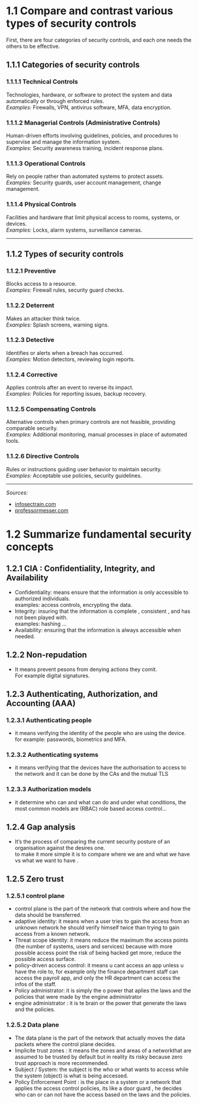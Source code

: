 # 1.1 Compare and contrast various types of security controls

First, there are four categories of security controls, and each one needs the others to be effective.

## 1.1.1 Categories of security controls

### 1.1.1.1 Technical Controls
Technologies, hardware, or software to protect the system and data automatically or through enforced rules.  
*Examples:* Firewalls, VPN, antivirus software, MFA, data encryption.

### 1.1.1.2 Managerial Controls (Administrative Controls)
Human-driven efforts involving guidelines, policies, and procedures to supervise and manage the information system.  
*Examples:* Security awareness training, incident response plans.

### 1.1.1.3 Operational Controls
Rely on people rather than automated systems to protect assets.  
*Examples:* Security guards, user account management, change management.

### 1.1.1.4 Physical Controls
Facilities and hardware that limit physical access to rooms, systems, or devices.  
*Examples:* Locks, alarm systems, surveillance cameras.

---

## 1.1.2 Types of security controls

### 1.1.2.1 Preventive
Blocks access to a resource.  
*Examples:* Firewall rules, security guard checks.

### 1.1.2.2 Deterrent
Makes an attacker think twice.  
*Examples:* Splash screens, warning signs.

### 1.1.2.3 Detective
Identifies or alerts when a breach has occurred.  
*Examples:* Motion detectors, reviewing login reports.

### 1.1.2.4 Corrective
Applies controls after an event to reverse its impact.  
*Examples:* Policies for reporting issues, backup recovery.

### 1.1.2.5 Compensating Controls
Alternative controls when primary controls are not feasible, providing comparable security.  
*Examples:* Additional monitoring, manual processes in place of automated tools.

### 1.1.2.6 Directive Controls
Rules or instructions guiding user behavior to maintain security.  
*Examples:* Acceptable use policies, security guidelines.

---

*Sources:*  
- [infosectrain.com](https://www.infosectrain.com)  
- [professormesser.com](https://www.professormesser.com)
# 1.2 Summarize fundamental security concepts

## 1.2.1 CIA : Confidentiality, Integrity, and Availability
- Confidentiality: means ensure that the information is only accessible to authorized individuals.  
examples: access controls, encrypting the data.  
- Integrity: insuring that the information is complete , consistent , and has not been played with.  
examples: hashing …  
- Availability: ensuring that the information is always accessible when needed.

## 1.2.2 Non-repudation
- It means prevent pesons from denying actions they comit.  
For example digital signatures.

## 1.2.3 Authenticating, Authorization, and Accounting (AAA)

### 1.2.3.1 Authenticating people
- it means verifying the identity of the people who are using the device.  
for example: passwords, biometrics and MFA.

### 1.2.3.2 Authenticating systems
- it means verifying that the devices have the authorisation to access to the network and it can be done by the CAs and the mutual TLS

### 1.2.3.3 Authorization models
- it determine who can and what can do and under what conditions, the most common models are (RBAC) role based access control…

## 1.2.4 Gap analysis
- It’s the process of comparing the current security posture of an organisation against the desires one.  
to make it more simple it is to compare where we are and what we have vs what we want to have .

## 1.2.5 Zero trust

### 1.2.5.1 control plane
- control plane is the part of the network that controls where and how the data should be transferred.  
- adaptive identity: it means when a user tries to gain the access from an unknown network he should verify himself twice than trying to gain access from a known network.  
- Threat scope identity: it means reduce the maximum the access points (the number of systems, users and services) because with more possible access point the risk of being hacked get more, reduce the possible access surface.  
- policy-driven access control: it means u cant access an app unless u have the role to, for example only the finance department staff can access the payroll app, and only the HR department can access the infos of the staff.  
- Policy administrator: it is simply the o power that aplies the laws and the policies that were made by the engine administrator  
- engine administrator : it is te brain or the power that generate the laws and the policies.

### 1.2.5.2 Data plane
- The data plane is the part of the network that actually moves the data packets where the control plane decides.  
- Implicite trust zones : it means the zones and areas of a networkthat are assumed to be trusted by default but in reality its risky because zero trust approach is more recommended.  
- Subject / System: the subject is the who or what wants to access while the system (object) is what is being accessed.  
- Policy Enforcement Point : is the place in a system or a network that applies the access control policies, its like a door guard , he decides who can or can not have the access based on the laws and the policies.
